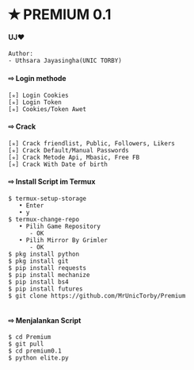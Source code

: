 # ✭ PREMIUM 0.1
#### UJ❤️
```
Author:
- Uthsara Jayasingha(UNIC TORBY)

```
#### ⇨  Login methode
```
[✯] Login Cookies  
[✯] Login Token  
[✯] Cookies/Token Awet  
```
#### ⇨  Crack
```
[✯] Crack friendlist, Public, Followers, Likers    
[✯] Crack Default/Manual Passwords  
[✯] Crack Metode Api, Mbasic, Free FB  
[✯] Crack With Date of birth  
```
#### ⇨  Install Script im Termux
```
$ termux-setup-storage  
   • Enter  
   • y 
$ termux-change-repo
   • Pilih Game Repository
      - OK
   • Pilih Mirror By Grimler
      - OK
$ pkg install python
$ pkg install git
$ pip install requests
$ pip install mechanize
$ pip install bs4
$ pip install futures
$ git clone https://github.com/MrUnicTorby/Premium
 
```
#### ⇨  Menjalankan Script
```
$ cd Premium
$ git pull
$ cd premium0.1
$ python elite.py
```
